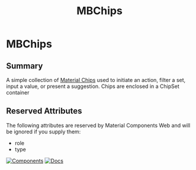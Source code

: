 ﻿---
uid: C.MBChips
title: MBChips
---
# MBChips

## Summary

A simple collection of [Material Chips](https://material-web.dev/components/Chip/) used to initiate an action, filter a set, input a value, or present a suggestion.
Chips are enclosed in a ChipSet container

## Reserved Attributes

The following attributes are reserved by Material Components Web and will be ignored if you supply them:

- role
- type

[![Components](https://img.shields.io/static/v1?label=Components&message=Core&color=blue)](xref:A.CoreComponents)
[![Docs](https://img.shields.io/static/v1?label=API%20Documentation&message=MBChip&color=brightgreen)](xref:Material.Blazor.MBChip)
